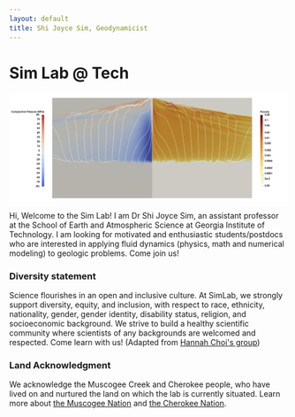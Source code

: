 ```yaml
---
layout: default
title: Shi Joyce Sim, Geodynamicist
---
```


# Sim Lab @ Tech 
[//]: # (你好， 我是沈詩！)

<img src="/image/U2K7.png " alt="Porosity waves from Sim et al 2020." title="Porosity waves from Sim et al 2020." width="1000" />

Hi, Welcome to the Sim Lab! I am Dr Shi Joyce Sim, an assistant professor at the School of Earth and Atmospheric Science at Georgia Institute of Technology. I am looking for motivated and enthusiastic students/postdocs who are interested in applying fluid dynamics (physics, math and numerical modeling) to geologic problems. Come join us! 

### Diversity statement
Science flourishes in an open and inclusive culture. At SimLab, we strongly support diversity, equity, and inclusion, with respect to race, ethnicity, nationality, gender, gender identity, disability status, religion, and socioeconomic background. We strive to build a healthy scientific community where scientists of any backgrounds are welcomed and respected. Come learn with us! (Adapted from [Hannah Choi's group](https://hannahchoi.math.gatech.edu/))

### Land Acknowledgment
We acknowledge the Muscogee Creek and Cherokee people, who have lived on and nurtured the land on which the lab is currently situated. Learn more about [the Muscogee Nation](https://www.muscogeenation.com/) and [ the Cherokee Nation](https://cherokee.org/).

